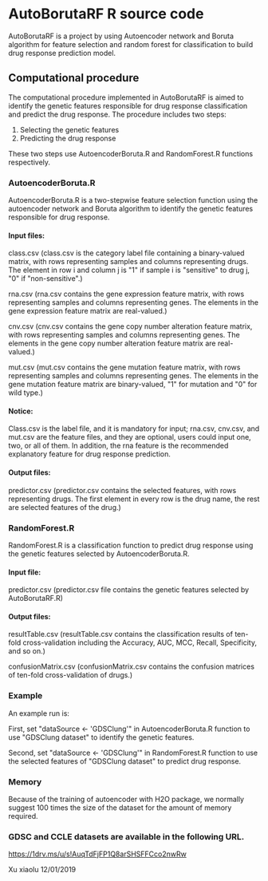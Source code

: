 # AutoBorutaRF R source code
AutoBorutaRF is a project by using Autoencoder network and Boruta algorithm for feature selection and random forest for classification to build drug response prediction model.

## Computational procedure
The computational procedure implemented in AutoBorutaRF is aimed to identify the genetic features responsible for drug response classification and predict the drug response. The procedure includes two steps:
1. Selecting the genetic features
2. Predicting the drug response

These two steps use AutoencoderBoruta.R and RandomForest.R functions respectively.

### AutoencoderBoruta.R
AutoencoderBoruta.R is a two-stepwise feature selection function using the autoencoder network and Boruta algorithm to identify the genetic features responsible for drug response.
 
#### Input files:   
class.csv 
(class.csv is the category label file containing a binary-valued matrix, with rows representing samples and columns representing drugs. The element in row i and column j is "1" if sample i is "sensitive" to drug j, "0" if "non-sensitive".) 

rna.csv
(rna.csv contains the gene expression feature matrix, with rows representing samples and columns representing genes. The elements in the gene expression feature matrix are real-valued.)

cnv.csv
(cnv.csv contains the gene copy number alteration feature matrix, with rows representing samples and columns representing genes. The elements in the gene copy number alteration feature matrix are real-valued.)

mut.csv
(mut.csv contains the gene mutation feature matrix, with rows representing samples and columns representing genes. The elements in the gene mutation feature matrix are binary-valued, "1" for mutation and "0" for wild type.)

#### Notice: 
Class.csv is the label file, and it is mandatory for input; rna.csv, cnv.csv, and mut.csv are the feature files, and they are optional, users could input one, two, or all of them. In addition, the rna feature is the recommended explanatory feature for drug response prediction.

#### Output files:
predictor.csv
(predictor.csv contains the selected features, with rows representing drugs. The first element in every row is the drug name, the rest are selected features of the drug.)

### RandomForest.R
RandomForest.R is a classification function to predict drug response using the genetic features selected by AutoencoderBoruta.R.

#### Input file:  
predictor.csv (predictor.csv file contains the genetic features selected by AutoBorutaRF.R)

#### Output files: 
resultTable.csv
(resultTable.csv contains the classification results of ten-fold cross-validation including the Accuracy, AUC, MCC, Recall, Specificity, and so on.)

confusionMatrix.csv
(confusionMatrix.csv contains the confusion matrices of ten-fold cross-validation of drugs.)

### Example
An example run is:

First, set "dataSource <- 'GDSClung'" in AutoencoderBoruta.R function to use "GDSClung dataset" to identify the genetic features.

Second, set "dataSource <- 'GDSClung'" in RandomForest.R function to use the selected features of "GDSClung dataset" to predict drug response.

### Memory
Because of the training of autoencoder with H2O package, we normally suggest 100 times the size of the dataset for the amount of memory required.


### GDSC and CCLE datasets are available in the following URL.  
https://1drv.ms/u/s!AuqTdFjFP1Q8arSHSFFCco2nwRw

Xu xiaolu 12/01/2019
